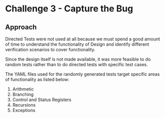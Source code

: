 # Challenge 3 - Capture the Bug
## Approach

Directed Tests were not used at all because we must spend a good amount of time to understand the functionality of Design and identify different verification scenarios to cover functionality.

Since the design itself is not made available, it was more feasible to do random tests rather than to do directed tests with specific test cases.

The YAML files used for the randomly generated tests target specific areas of functionality as listed below:

 1. Arithmetic
 2. Branching
 3. Control and Status Registers
 4. Recursions
 5. Exceptions
